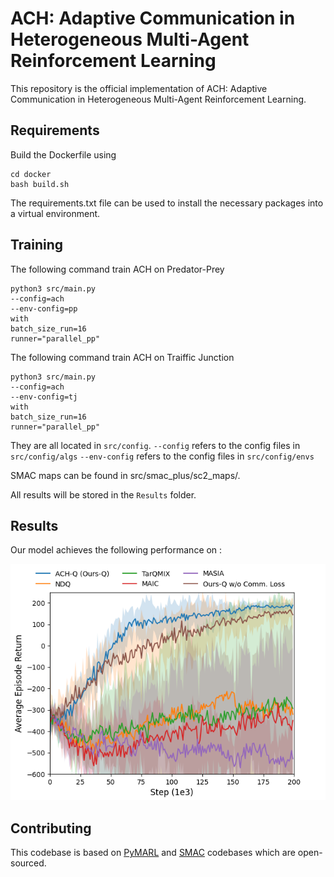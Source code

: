 # ACH: Adaptive Communication in Heterogeneous Multi-Agent Reinforcement Learning

This repository is the official implementation of ACH: Adaptive Communication in Heterogeneous Multi-Agent Reinforcement Learning. 

## Requirements

Build the Dockerfile using 
```shell
cd docker
bash build.sh
```

The requirements.txt file can be used to install the necessary packages into a virtual environment.

## Training

The following command train ACH on Predator-Prey

```shell
python3 src/main.py 
--config=ach
--env-config=pp
with
batch_size_run=16
runner="parallel_pp"
```

The following command train ACH on Traiffic Junction

```shell
python3 src/main.py 
--config=ach
--env-config=tj
with
batch_size_run=16
runner="parallel_pp"
```

They are all located in `src/config`.
`--config` refers to the config files in `src/config/algs`
`--env-config` refers to the config files in `src/config/envs`

SMAC maps can be found in src/smac_plus/sc2_maps/.

All results will be stored in the `Results` folder.
## Results

Our model achieves the following performance on :

![image](fig.png)
## Contributing

This codebase is based on  [PyMARL](https://github.com/oxwhirl/pymarl) and [SMAC](https://github.com/oxwhirl/smac) codebases which are open-sourced.

